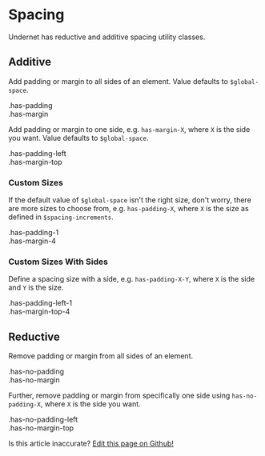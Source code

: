# Spacing

Undernet has reductive and additive spacing utility classes.

## Additive

Add padding or margin to all sides of an element. Value defaults to `$global-space`.

<div class="filler-bg has-padding">
  .has-padding
  <div class="filler has-margin has-padding can-grow">
    .has-margin
  </div>
</div>

Add padding or margin to one side, e.g. `has-margin-X`, where `X` is the side you want. Value defaults to `$global-space`.

<div class="filler-bg has-padding-left has-no-padding-top has-no-padding-right has-no-padding-bottom">
  .has-padding-left
  <div class="filler has-margin-top has-padding can-grow">
    .has-margin-top
  </div>
</div>

### Custom Sizes

If the default value of `$global-space` isn't the right size, don't worry, there are more sizes to choose from, e.g. `has-padding-X`, where `X` is the size as defined in `$spacing-increments`.

<div class="filler-bg has-padding-1">
  .has-padding-1
  <div class="filler has-margin-4 has-padding can-grow">
    .has-margin-4
  </div>
</div>

### Custom Sizes With Sides

Define a spacing size with a side, e.g. `has-padding-X-Y`, where `X` is the side and `Y` is the size.

<div class="filler-bg has-padding-left-1 has-no-padding-top has-no-padding-right has-no-padding-bottom">
  .has-padding-left-1
  <div class="filler has-margin-top-4 has-padding can-grow">
    .has-margin-top-4
  </div>
</div>

## Reductive

Remove padding or margin from all sides of an element.

<div class="filler-bg has-no-padding is-flex-column">
  .has-no-padding
  <div class="filler has-no-margin has-padding can-grow">
    .has-no-margin
  </div>
</div>

Further, remove padding or margin from specifically one side using `has-no-padding-X`, where `X` is the side you want.

<div class="filler-bg has-no-padding-left">
  .has-no-padding-left
  <div class="filler has-no-margin-top has-padding can-grow">
    .has-no-margin-top
  </div>
</div>

<p class="has-right-text">Is this article inaccurate? <a href="https://github.com/geotrev/undernet/tree/master/docs/spacing">Edit this page on Github!</a></p>

